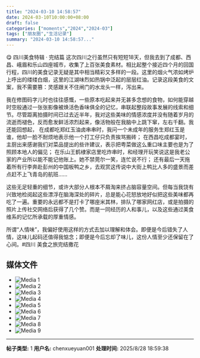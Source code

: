 ```yaml
---
title: "2024-03-10 14:58:57"
date: 2024-03-10T10:00:00+08:00
draft: false
categories: ["moments","2024","2024-03"]
tags: ["朋友圈","生活记录"]
summary: "2024-03-10 14:58:57..."
---
```


😋 四川美食特辑 · 完结篇
​
​这次四川之行虽然只有短短18天，但我去到了成都、西昌、峨眉和乐山四座城市，收集了上百张美食素材。相比起整个接近四个月的回国行程，四川的美食记录无疑是其中相当精彩又多样的一段。这里的烟火气浓如烤炉上呼出的缕缕白烟，这里的江湖味烈如热锅中泛起的层层红油。记录这段美食的文案，我不需要篡：灵感跟关不住闸门的水龙头一样，泻出来。

我在修图码字儿时也往往感慨，一些原本吃起来并无甚多念想的食物，如何能穿越时空般通过一张张影像被焕活色香味俱全的记忆，串联起整段故事发展的线索和细节。尽管距离拍摄时间已过去近半年，我对这些美味的情感浓度并没有随着岁月的流逝而褪色，反而愈发鲜活浓烈起来，像活物般在我脑中上跳下窜，左右千翻。
​
​我还能回想起，
在成都吃郑红玉油卤串串时，我问一个未成年的服务生郑红玉是谁，他却一脸不耐烦地表示他一个打工仔只负责挨骂搬砖；
在西昌吃成都宴时，主厨出来感谢我们对菜品提出的些许建议，表示把粤菜做这么重口味主要也是为了照顾本地人的偏见；
在乐山王鹤棣家店里吃炸串时，和经理开玩笑说这是我老公家的产业所以能不能记他账上。她不禁莞尔一笑，连忙说不行；
还有最后一天拖着所有行李奔赴彭州的中国板鸭之乡，去观赏这传说中大街上鸭比人多的盛景而差点赶不上飞青岛的航班……

这些无足轻重的细节，或许大部分人根本不屑淘来挤占脑容量空间。但每当我饶有兴致地检阅起这些漂浮在脑海深处的碎片，总是能心花怒放地好似把这些美味都再吃了一遍。重要的永远都不是打卡了哪座米其林，排队了哪家网红店，或是拍摄的照片上传社交网络后获得了几个赞。而是一同经历的人和事儿，以及这些通过美食维系的记忆所承载的厚重情感。

所谓“人情味”，我偏好使用这样的方式去加以理解和体会。即便是今后错失了人情，这味儿起码还值得我惦念；即便是今后忘却了味儿，这份人情至少还保留在了心间。
​
#四川 美食之旅完结撒花

## 媒体文件

- ![Media 1](/Moments/photos/2024-03-10/202403101458570.jpg)
- ![Media 2](/Moments/photos/2024-03-10/202403101458571.jpg)
- ![Media 3](/Moments/photos/2024-03-10/202403101458572.jpg)
- ![Media 4](/Moments/photos/2024-03-10/202403101458573.jpg)
- ![Media 5](/Moments/photos/2024-03-10/202403101458574.jpg)
- ![Media 6](/Moments/photos/2024-03-10/202403101458575.jpg)
- ![Media 7](/Moments/photos/2024-03-10/202403101458576.jpg)
- ![Media 8](/Moments/photos/2024-03-10/202403101458577.jpg)
- ![Media 9](/Moments/photos/2024-03-10/202403101458578.jpg)

---

**帖子类型:** 1
**用户名:** chenxueyuan001
**处理时间:** 2025/8/28 18:59:38
